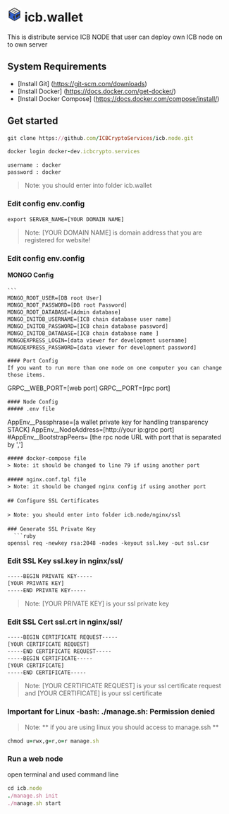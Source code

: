 

# ![alt text](https://github.com/ICBCryptoServices/icb.wallet/blob/main/ICB-Logo.png?raw=true) icb.wallet
This is distribute service ICB NODE that user can deploy own ICB node on to own server


## System Requirements
  - [Install Git] (https://git-scm.com/downloads)
  - [Install Docker] (https://docs.docker.com/get-docker/)
  - [Install Docker Compose] (https://docs.docker.com/compose/install/)
  
  
## Get started
```ruby
git clone https://github.com/ICBCryptoServices/icb.node.git
```
```ruby
docker login docker-dev.icbcrypto.services
```
```
username : docker
password : docker
```

> Note: you should enter into folder icb.wallet


### Edit config env.config
  ```
export SERVER_NAME=[YOUR DOMAIN NAME]
```
> Note: [YOUR DOMAIN NAME] is domain address that you are registered for website!

### Edit config env.config
 #### MONGO Config
    ```
    MONGO_ROOT_USER=[DB root User]
    MONGO_ROOT_PASSWORD=[DB root Password]
    MONGO_ROOT_DATABASE=[Admin database]
    MONGO_INITDB_USERNAME=[ICB chain database user name]
    MONGO_INITDB_PASSWORD=[ICB chain database password]
    MONGO_INITDB_DATABASE=[ICB chain database name ]
    MONGOEXPRESS_LOGIN=[data viewer for development username]
    MONGOEXPRESS_PASSWORD=[data viewer for development password]
   ```
#### Port Config
If you want to run more than one node on one computer you can change those items.
```
GRPC__WEB_PORT=[web port]
GRPC__PORT=[rpc port]
```
#### Node Config
##### .env file
```
AppEnv__Passphrase=[a wallet private key for handling transparency STACK]
AppEnv__NodeAddress=[http://your ip:grpc port]
#AppEnv__BootstrapPeers= [the rpc node URL with port that is separated by ',']

```
##### docker-compose file
> Note: it should be changed to line 79 if using another port

##### nginx.conf.tpl file 
> Note: it should be changed nginx config if using another port

## Configure SSL Certificates

> Note: you should enter into folder icb.node/nginx/ssl

### Generate SSL Private Key
  ```ruby
openssl req -newkey rsa:2048 -nodes -keyout ssl.key -out ssl.csr

```
### Edit SSL Key ssl.key in nginx/ssl/
  ```
-----BEGIN PRIVATE KEY-----
[YOUR PRIVATE KEY] 
-----END PRIVATE KEY-----
```
> Note: [YOUR PRIVATE KEY] is your ssl private key

### Edit SSL Cert ssl.crt in nginx/ssl/
  ```
-----BEGIN CERTIFICATE REQUEST-----
[YOUR CERTIFICATE REQUEST]
-----END CERTIFICATE REQUEST-----
-----BEGIN CERTIFICATE-----
[YOUR CERTIFICATE]
-----END CERTIFICATE-----
```
> Note: [YOUR CERTIFICATE REQUEST] is your ssl certificate request and [YOUR CERTIFICATE] is your ssl certificate



### Important for Linux -bash: ./manage.sh: Permission denied
> Note: ** if you are using linux you should access to manage.ssh **
  ```ruby
chmod u=rwx,g=r,o=r manage.sh

```


### Run a web node
open terminal and used command line
  ```ruby
cd icb.node
./manage.sh init
./manage.sh start
```

